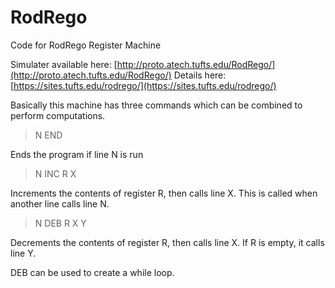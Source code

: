 # RodRego
Code for RodRego Register Machine

Simulater available here: [http://proto.atech.tufts.edu/RodRego/](http://proto.atech.tufts.edu/RodRego/)
Details here:[https://sites.tufts.edu/rodrego/](https://sites.tufts.edu/rodrego/)

Basically this machine has three commands which can be combined to perform computations.

> N END

Ends the program if line N is run

> N INC R X

Increments the contents of register R, then calls line X. This is called when another line calls line N.

> N DEB R X Y

Decrements the contents of register R, then calls line X. If R is empty, it calls line Y.

DEB can be used to create a while loop. 
